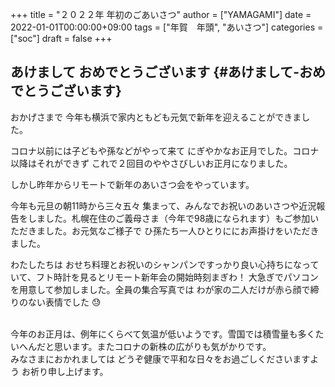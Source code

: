 +++
title = "２０２２年 年初のごあいさつ"
author = ["YAMAGAMI"]
date = 2022-01-01T00:00:00+09:00
tags = ["年賀　年頭", "あいさつ"]
categories = ["soc"]
draft = false
+++

## あけまして おめでとうございます {#あけまして-おめでとうございます}

おかげさまで 今年も横浜で家内ともども元気で新年を迎えることができました。

コロナ以前には子どもや孫などがやって来て にぎやかなお正月でした。コロナ以降はそれができず これで２回目のややさびしいお正月になりました。

しかし昨年からリモートで新年のあいさつ会をやっています。

今年も元旦の朝11時から三々五々 集まって、みんなでお祝いのあいさつや近況報告をしました。札幌在住のご義母さま（今年で98歳になられます）もご参加いただきました。お元気なご様子で ひ孫たち一人ひとりににお声掛けをいただきました。

わたしたちは おせち料理とお祝いのシャンパンですっかり良い心持ちになっていて、フト時計を見るとリモート新年会の開始時刻まぎわ！ 大急ぎでパソコンを用意して参加しました。全員の集合写真では わが家の二人だけが赤ら顔で締りのない表情でした :sweat:

<br />
今年のお正月は、例年にくらべて気温が低いようです。雪国では積雪量も多くたいへんだと思います。またコロナの新株の広がりも気がかりです。

<br />
みなさまにおかれましては どうぞ健康で平和な日々をお過ごしくださいますよう お祈り申し上げます。